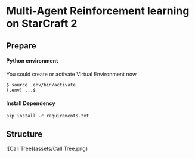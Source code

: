 # Multi-Agent Reinforcement learning on StarCraft 2 

## Prepare

#### Python environment
You sould create or activate Virtual Environment now
```
$ source .env/bin/activate
(.env) ...$ 
```
#### Install Dependency
```
pip install -r requirements.txt
```

## Structure

![Call Tree](assets/Call Tree.png)

